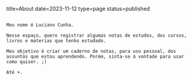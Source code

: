 title=About
date=2023-11-12
type=page
status=published
~~~~~~

Meu nome é Luciano Cunha.

Nesse espaço, quero registrar algumas notas de estudos, dos cursos, livros e materias que tenho estudado.

Meu objetivo é criar um caderno de notas, para uso pessoal, dos assuntos que estou aprendendo. Porém, sinta-se à vontade para usar como quiser. ;)

Até +.